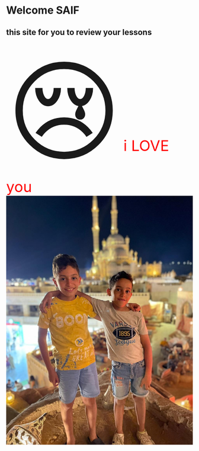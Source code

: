 # Welcome SAIF
## this site for you to review your lessons 
<span style="font-size: 300px;">😢</span>
<span style="font-size: 40px; color:red;">i LOVE you </span>
![image1](assets/saif.jpg)
<script type="text/x-mathjax-config">
  MathJax.Hub.Config({
    tex2jax: {
      inlineMath: [['$', '$'], ['\\(', '\\)']],
      displayMath: [['$$', '$$'], ['\\[', '\\]']],
      processEscapes: true
    }
  });
</script>





